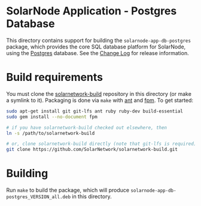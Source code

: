 # SolarNode Application - Postgres Database

This directory contains support for building the `solarnode-app-db-postgres` package, which
provides the core SQL database platform for SolarNode, using the [Postgres][postgres] database.
See the [Change Log](./CHANGELOG.md) for release information.

# Build requirements

You must clone the [solarnetwork-build][sn-build] repository in this directory (or make a symlink
to it). Packaging is done via `make` with [ant][ant] and [fpm][fpm]. To get started:

```sh
sudo apt-get install git git-lfs ant ruby ruby-dev build-essential
sudo gem install --no-document fpm

# if you have solarnetwork-build checked out elsewhere, then
ln -s /path/to/solarnetwork-build

# or, clone solarnetwork-build directly (note that git-lfs is required)
git clone https://github.com/SolarNetwork/solarnetwork-build.git
```

# Building

Run `make` to build the package, which will produce `solarnode-app-db-postgres_VERSION_all.deb` in
this directory.

[ant]: https://ant.apache.org/
[fpm]: https://github.com/jordansissel/fpm
[postgres]: https://www.postgresql.org/
[sn-build]: https://github.com/SolarNetwork/solarnetwork-build/
